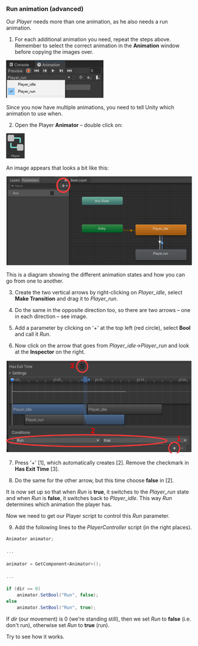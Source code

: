 ### Run animation (advanced)

Our *Player* needs more than one animation, as he also needs a run animation.

1.  For each additional animation you need, repeat the steps above. Remember to select the correct animation in the **Animation** window before copying the images over.

<img src="../media/image41.png"
style="width:2.75486in;height:1.05833in" />

Since you now have multiple animations, you need to tell Unity which animation to use when.

2.  Open the Player **Animator** – double click on:

<img src="../media/image42.png"
style="width:0.52431in;height:0.70764in" />

An image appears that looks a bit like this:

<img src="../media/image43.png"
style="width:5.68889in;height:2.51458in" />

This is a diagram showing the different animation states and how you can go from one to another.

3.  Create the two vertical arrows by right-clicking on *Player_idle*, select **Make Transition** and drag it to *Player_run*.

4.  Do the same in the opposite direction too, so there are two arrows – one in each direction – see image.

5.  Add a parameter by clicking on '+' at the top left (red circle), select **Bool** and call it *Run*.

6.  Now click on the arrow that goes from *Player_idle*->*Player_run* and look at the **Inspector** on the right.

<img src="../media/image44.png"
style="width:5.61319in;height:2.62708in" />

7.  Press '+' [1], which automatically creates [2]. Remove the checkmark in **Has Exit Time** [3].

8.  Do the same for the other arrow, but this time choose **false** in [2].

It is now set up so that when *Run* is **true**, it switches to the *Player_run* state and when *Run* is **false**, it switches back to *Player_idle*. This way *Run* determines which animation the player has.

Now we need to get our Player script to control this *Run* parameter.

9.  Add the following lines to the *PlayerController* script (in the right places).

```csharp
Animator animator;

...

animator = GetComponent<Animator>();

...

if (dir == 0)
    animator.SetBool("Run", false);
else
    animator.SetBool("Run", true);
```

If *dir* (our movement) is 0 (we're standing still), then we set *Run* to **false** (i.e. don't run), otherwise set *Run* to **true** (run).

Try to see how it works.